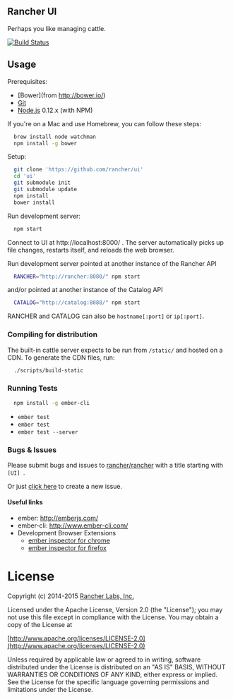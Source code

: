 Rancher UI
--------

Perhaps you like managing cattle.

[![Build Status](http://ci.rancher.io/api/badge/github.com/rancher/ui/status.svg?branch=master)](http://ci.rancher.io/github.com/rancher/ui)

## Usage

Prerequisites:
* [Bower](from http://bower.io/)
* [Git](http://git-scm.com/)
* [Node.js](http://nodejs.org/) 0.12.x (with NPM)

If you're on a Mac and use Homebrew, you can follow these steps:
```bash
  brew install node watchman
  npm install -g bower
```

Setup:
```bash
  git clone 'https://github.com/rancher/ui'
  cd 'ui'
  git submodule init
  git submodule update
  npm install
  bower install
```

Run development server:
```bash
  npm start
```

Connect to UI at http://localhost:8000/ .  The server automatically picks up file changes, restarts itself, and reloads the web browser.

Run development server pointed at another instance of the Rancher API
```bash
  RANCHER="http://rancher:8080/" npm start
```

and/or pointed at another instance of the Catalog API
```bash
  CATALOG="http://catalog:8088/" npm start
```

RANCHER and CATALOG can also be `hostname[:port]` or `ip[:port]`.

### Compiling for distribution

The built-in cattle server expects to be run from `/static/` and hosted on a CDN.  To generate the CDN files, run:
```bash
  ./scripts/build-static
```

### Running Tests

```bash
  npm install -g ember-cli
```

* `ember test`
* `ember test`
* `ember test --server`

### Bugs & Issues
Please submit bugs and issues to [rancher/rancher](//github.com/rancher/rancher/issues) with a title starting with `[UI] `.

Or just [click here](//github.com/rancher/rancher/issues/new?title=%5BUI%5D%20) to create a new issue.


#### Useful links

* ember: http://emberjs.com/
* ember-cli: http://www.ember-cli.com/
* Development Browser Extensions
  * [ember inspector for chrome](https://chrome.google.com/webstore/detail/ember-inspector/bmdblncegkenkacieihfhpjfppoconhi)
  * [ember inspector for firefox](https://addons.mozilla.org/en-US/firefox/addon/ember-inspector/)

License
=======
Copyright (c) 2014-2015 [Rancher Labs, Inc.](http://rancher.com)

Licensed under the Apache License, Version 2.0 (the "License");
you may not use this file except in compliance with the License.
You may obtain a copy of the License at

[http://www.apache.org/licenses/LICENSE-2.0](http://www.apache.org/licenses/LICENSE-2.0)

Unless required by applicable law or agreed to in writing, software
distributed under the License is distributed on an "AS IS" BASIS,
WITHOUT WARRANTIES OR CONDITIONS OF ANY KIND, either express or implied.
See the License for the specific language governing permissions and
limitations under the License.
